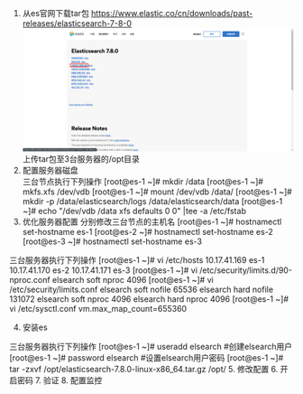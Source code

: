 1. 从es官网下载tar包
https://www.elastic.co/cn/downloads/past-releases/elasticsearch-7-8-0
![download](./img/download.jpg)
上传tar包至3台服务器的/opt目录
2. 配置服务器磁盘  
三台节点执行下列操作
[root@es-1 ~]# mkdir /data
[root@es-1 ~]# mkfs.xfs /dev/vdb 
[root@es-1 ~]# mount /dev/vdb /data/ 
[root@es-1 ~]# mkdir -p /data/elasticsearch/logs /data/elasticsearch/data
[root@es-1 ~]# echo "/dev/vdb /data                   xfs     defaults        0 0" |tee -a  /etc/fstab
3. 优化服务器配置
分别修改三台节点的主机名
[root@es-1 ~]# hostnamectl set-hostname es-1
[root@es-2 ~]# hostnamectl set-hostname es-2
[root@es-3 ~]# hostnamectl set-hostname es-3

三台服务器执行下列操作
[root@es-1 ~]# vi /etc/hosts
10.17.41.169 es-1
10.17.41.170 es-2
10.17.41.171 es-3
[root@es-1 ~]# vi /etc/security/limits.d/90-nproc.conf
elsearch   soft    nproc    4096
[root@es-1 ~]# vi /etc/security/limits.conf 
elsearch   soft   nofile   65536
elsearch   hard   nofile   131072
elsearch   soft   nproc    4096
elsearch   hard   nproc    4096
[root@es-1 ~]# vi /etc/sysctl.conf
vm.max_map_count=655360

4. 安装es

三台服务器执行下列操作
[root@es-1 ~]# useradd elsearch  #创建elsearch用户
[root@es-1 ~]# password elsearch #设置elsearch用户密码
[root@es-1 ~]# tar -zxvf /opt/elasticsearch-7.8.0-linux-x86_64.tar.gz /opt/
5. 修改配置
6. 开启密码
7. 验证
8. 配置监控